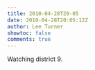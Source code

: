 ```yaml
---
title: 2010-04-28T20-05
date: 2010-04-28T20:05:12Z
author: Lee Turner
showtoc: false
comments: true
---
```


Watching district 9.


